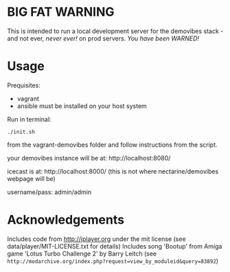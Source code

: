 BIG FAT WARNING
===============
This is intended to run a local development server for the demovibes stack - and not ever, _never ever!_ on prod servers. *You have been WARNED!*

Usage
=====

Prequisites:
- vagrant
- ansible
must be installed on your host system

Run in terminal:
```
./init.sh
```
from the vagrant-demovibes folder and follow instructions from the script.

your demovibes instance will be at: http://localhost:8080/

icecast is at: http://localhost:8000/ (this is not where nectarine/demovibes webpage will be)

username/pass: admin/admin

Acknowledgements
================
Includes code from http://jplayer.org under the mit license (see data/player/MIT-LICENSE.txt for details)
Includes song 'Bootup' from Amiga game 'Lotus Turbo Challenge 2' by Barry Leitch (see ```http://modarchive.org/index.php?request=view_by_moduleid&query=83892```)
